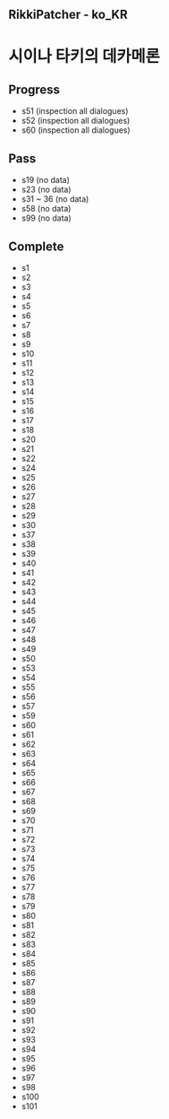 ## RikkiPatcher - ko_KR
# 시이나 타키의 데카메론

## Progress
- s51 (inspection all dialogues)
- s52 (inspection all dialogues)
- s60 (inspection all dialogues)


## Pass
- s19 (no data)
- s23 (no data)
- s31 ~ 36 (no data)
- s58 (no data)
- s99 (no data)

## Complete
- s1
- s2
- s3
- s4
- s5
- s6
- s7
- s8
- s9
- s10
- s11
- s12
- s13
- s14
- s15
- s16
- s17
- s18
- s20
- s21
- s22
- s24
- s25
- s26
- s27
- s28
- s29
- s30
- s37
- s38
- s39
- s40
- s41
- s42
- s43
- s44
- s45
- s46
- s47
- s48
- s49
- s50
- s53
- s54
- s55
- s56
- s57
- s59
- s60
- s61
- s62
- s63
- s64
- s65
- s66
- s67
- s68
- s69
- s70
- s71
- s72
- s73
- s74
- s75
- s76
- s77
- s78
- s79
- s80
- s81
- s82
- s83
- s84
- s85
- s86
- s87
- s88
- s89
- s90
- s91
- s92
- s93
- s94
- s95
- s96
- s97
- s98
- s100
- s101